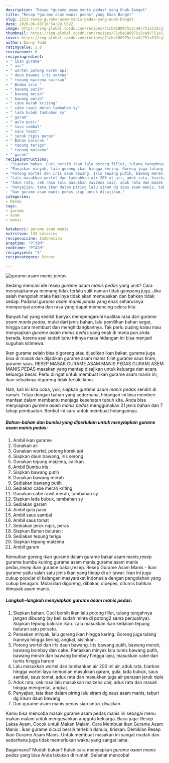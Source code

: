 ```yaml
---
description: "Resep *gurame asam manis pedas* yang Enak Banget"
title: "Resep *gurame asam manis pedas* yang Enak Banget"
slug: 2212-resep-gurame-asam-manis-pedas-yang-enak-banget
date: 2020-06-08T16:54:29.952Z
image: https://img-global.cpcdn.com/recipes/71cbe188975c2ca9/751x532cq70/gurame-asam-manis-pedas-foto-resep-utama.jpg
thumbnail: https://img-global.cpcdn.com/recipes/71cbe188975c2ca9/751x532cq70/gurame-asam-manis-pedas-foto-resep-utama.jpg
cover: https://img-global.cpcdn.com/recipes/71cbe188975c2ca9/751x532cq70/gurame-asam-manis-pedas-foto-resep-utama.jpg
author: Danny Todd
ratingvalue: 3.8
reviewcount: 6
recipeingredient:
- " ikan gurame"
- " air"
- " wortel potong korek api"
- " daun bawang iris serong"
- " tepung maizena cairkan"
- " Bumbu iris "
- " bawang putih"
- " bawang merah"
- " bawang putih"
- " cabe merah kriting"
- " cabe rawit merah tambahan sy"
- " lada bubuk tambahan sy"
- " garam"
- " gula pasir"
- " saus sambal"
- " saus tomat"
- " jeruk nipis peras"
- " Bahan baluran "
- " tepung terigu"
- " tepung maizena"
- " garam"
recipeinstructions:
- "Siapkan bahan. Cuci bersih ikan lalu potong fillet, tulang tengahnya jangan dibuang (sy beli sudah minta di potong2 sama penjualnya). Siapkan tepung baluran ikan. Lalu masukkan ikan kedalam tepung baluran satu persatu."
- "Panaskan minyak, lalu goreng ikan hingga kering. Goreng juga tulang ikannya hingga kering, angkat, sisihkan."
- "Potong wortel dan iris daun bawang. Iris bawang putih, bawang merah, bawang bombay dan cabe. Panaskan minyak lalu tumis bawang putih, bawang merah dan bawang bombay hingga layu, masukkan cabe dan tumis hingga harum"
- "Lalu masukkan wortel dan tambahkan air 200 ml air, aduk rata, biarkan hingga wortel layu kemudian masukkan garam, gula, lada bubuk, saus sambal, saus tomat, aduk rata dan masukkan juga air perasan jeruk nipis"
- "Aduk rata, cek rasa lalu masukkan maizena cair, aduk rata dan masak hingga mengental, angkat."
- "Penyajian, tata ikan dalam piring lalu siram dg saus asam manis, taburi dg irisan daun bawang"
- "Dan gurame asam manis pedas siap untuk disajikan."
categories:
- Resep
tags:
- gurame
- asam
- manis

katakunci: gurame asam manis 
nutrition: 133 calories
recipecuisine: Indonesian
preptime: "PT39M"
cooktime: "PT42M"
recipeyield: "1"
recipecategory: Dinner

---
```



![*gurame asam manis pedas*](https://img-global.cpcdn.com/recipes/71cbe188975c2ca9/751x532cq70/gurame-asam-manis-pedas-foto-resep-utama.jpg)

Sedang mencari ide resep *gurame asam manis pedas* yang unik? Cara menyiapkannya memang tidak terlalu sulit namun tidak gampang juga. Jika salah mengolah maka hasilnya tidak akan memuaskan dan bahkan tidak sedap. Padahal *gurame asam manis pedas* yang enak seharusnya mempunyai aroma dan rasa yang dapat memancing selera kita.

Banyak hal yang sedikit banyak mempengaruhi kualitas rasa dari *gurame asam manis pedas*, mulai dari jenis bahan, lalu pemilihan bahan segar, hingga cara membuat dan menghidangkannya. Tak perlu pusing kalau mau menyiapkan *gurame asam manis pedas* yang enak di mana pun anda berada, karena asal sudah tahu triknya maka hidangan ini bisa menjadi suguhan istimewa.

Ikan gurame selain bisa digoreng atau dijadikan ikan bakar, gurame juga bisa di masak dan dijadikan gurame asam manis fillet,gurame saus tiram, gurame saus. RESEP MASAK GURAME ASAM MANIS PEDAS GURAMI ASEM MANIS PEDAS masakan yang mantap disajikan untuk keluarga dan acara keluarga besar. Perlu diingat untuk membuat ikan gurame asam manis ini, ikan sebaiknya digoreng tidak terlalu lama.


Nah, kali ini kita coba, yuk, siapkan *gurame asam manis pedas* sendiri di rumah. Tetap dengan bahan yang sederhana, hidangan ini bisa memberi manfaat dalam membantu menjaga kesehatan tubuh kita. Anda bisa menyiapkan *gurame asam manis pedas* menggunakan 21 jenis bahan dan 7 tahap pembuatan. Berikut ini cara untuk membuat hidangannya.

<!--inarticleads1-->

##### Bahan-bahan dan bumbu yang diperlukan untuk menyiapkan *gurame asam manis pedas*:

1. Ambil  ikan gurame
1. Gunakan  air
1. Gunakan  wortel, potong korek api
1. Siapkan  daun bawang, iris serong
1. Gunakan  tepung maizena, cairkan
1. Ambil  Bumbu iris :
1. Siapkan  bawang putih
1. Gunakan  bawang merah
1. Sediakan  bawang putih
1. Sediakan  cabe merah kriting
1. Gunakan  cabe rawit merah, tambahan sy
1. Siapkan  lada bubuk, tambahan sy
1. Sediakan  garam
1. Ambil  gula pasir
1. Ambil  saus sambal
1. Ambil  saus tomat
1. Sediakan  jeruk nipis, peras
1. Siapkan  Bahan baluran :
1. Sediakan  tepung terigu
1. Siapkan  tepung maizena
1. Ambil  garam


Kemudian goreng ikan gurame dalam gurame bakar asam manis,resep gurame bumbu kuning,gurame asam manis,gurame asam manis pedas,resep ikan gurame bakar,resep. Resep Gurame Asam Manis - Ikan gurame yaitu salah satu jenis ikan yang hidup di air tawar. Ikan ini juga cukup popular di kalangan masyarakat Indonesia dengan pengolahan yang cukup beragam. Mulai dari digoreng, dibakar, dipepes, ditumis bahkan dimasak asam manis. 

<!--inarticleads2-->

##### Langkah-langkah menyiapkan *gurame asam manis pedas*:

1. Siapkan bahan. Cuci bersih ikan lalu potong fillet, tulang tengahnya jangan dibuang (sy beli sudah minta di potong2 sama penjualnya). Siapkan tepung baluran ikan. Lalu masukkan ikan kedalam tepung baluran satu persatu.
1. Panaskan minyak, lalu goreng ikan hingga kering. Goreng juga tulang ikannya hingga kering, angkat, sisihkan.
1. Potong wortel dan iris daun bawang. Iris bawang putih, bawang merah, bawang bombay dan cabe. Panaskan minyak lalu tumis bawang putih, bawang merah dan bawang bombay hingga layu, masukkan cabe dan tumis hingga harum
1. Lalu masukkan wortel dan tambahkan air 200 ml air, aduk rata, biarkan hingga wortel layu kemudian masukkan garam, gula, lada bubuk, saus sambal, saus tomat, aduk rata dan masukkan juga air perasan jeruk nipis
1. Aduk rata, cek rasa lalu masukkan maizena cair, aduk rata dan masak hingga mengental, angkat.
1. Penyajian, tata ikan dalam piring lalu siram dg saus asam manis, taburi dg irisan daun bawang
1. Dan gurame asam manis pedas siap untuk disajikan.


Kamu bisa mencoba masak gurame asam pedas manis ini sebagai menu makan malam untuk mengesankan anggota keluarga. Baca juga: Resep Laksa Ayam, Cocok untuk Makan Malam. Cara Membuat Ikan Gurame Asam Manis : ikan gurame dicuci bersih terlebih dahulu, tiriskan. Demikian Resep Ikan Gurame Asam Manis. Untuk membuat masakan ini sangat mudah dan sederhana juga tidak memerlukan waktu yang sangat lama. 

Bagaimana? Mudah bukan? Itulah cara menyiapkan *gurame asam manis pedas* yang bisa Anda lakukan di rumah. Selamat mencoba!
